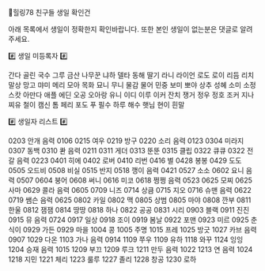 🌈힐링78 친구들 생일 확인건

아래 목록에서 생일이 정확한지 확인바랍니다.
또한 본인 생일이 없는분은 댓글로 알려주세요.

#️⃣  생일 미등록자 #️⃣ 

간다 골린 국수 그루 금산
나무꾼 냐하 델타 동해 딸기
라니 라이언 로도 로이 리듬
리치 말상 망고 먀미 메리
모아 목화 묘니 무니 물감
물어 민중 보미 뽀야 상추
성혜 소미 소정 스캇 아만다
애플 에딘 오공 오아랑 유니
이디 이루 이커 잔치 쟁거
정우 정호 조커 지나 찌유
철이 캠신 톰 페리 포도
푸 필수 하루 해수 햇님
현이 흰말

#️⃣  생일자 리스트 #️⃣

0203 안개 음력 0106
0215 여우
0219 방구
0220 소리 음력 0123
0304 미라지
0307 동백
0310 콴 음력 0211
0311 게더
0313 뚠뚠
0315 클립
0322 큐큐
0322 전갈 음력 0223
0401 히에
0402 로버
0410 리번
0416 별
0428 봉봉
0429 도도
0505 오드비
0508 비실
0515 반지
0518 깽이 음력 0421
0527 소소
0602 요니 음력 0507
0604 붕어
0608 써니
0616 미코
0618 쩡쩡 음력 0523
0625 모찌
0625 사마
0629 콜라 음력 0605
0709 니즈
0714 상큼
0715 지오
0716 슈맨 음력 0622
0719 쌤슨 음력 0625
0802 카일
0802 맥
0805 상범
0805 마야
0808 깐부
0811 한울
0812 잼잼
0814 땅땅
0818 하나
0822 공공
0831 시리
0903 블랙
0911 진진
0915 뮤 음력 0724
0917 일상
0918 조이
0919 봄날
0922 포맨
0923 미르
0925 춘식이
0929 가든
0929 마을
1004 콩
1005 주명
1015 프레
1025 방긋
1027 카브 음력 0907
1029 다온
1103 가나 음력 0914
1109 쭈우
1109 유하
1118 와꾸
1124 잉잉
1204 승재 음력 1015
1209 부끄
1209 루크
1211 만두 음력 1022
1213 연 음력 1024
1218 지민
1221 체리
1223 룰루
1227 졸리
1228 창공
1230 로하
